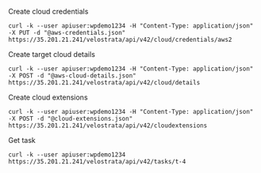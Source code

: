 
Create cloud credentials
```
curl -k --user apiuser:wpdemo1234 -H "Content-Type: application/json" -X PUT -d "@aws-credentials.json" https://35.201.21.241/velostrata/api/v42/cloud/credentials/aws2
```

Create target cloud details
```
curl -k --user apiuser:wpdemo1234 -H "Content-Type: application/json" -X POST -d "@aws-cloud-details.json" https://35.201.21.241/velostrata/api/v42/cloud/details
```

Create cloud extensions
```
curl -k --user apiuser:wpdemo1234 -H "Content-Type: application/json" -X POST -d "@cloud-extensions.json" https://35.201.21.241/velostrata/api/v42/cloudextensions
```

Get task
```
curl -k --user apiuser:wpdemo1234 https://35.201.21.241/velostrata/api/v42/tasks/t-4
```